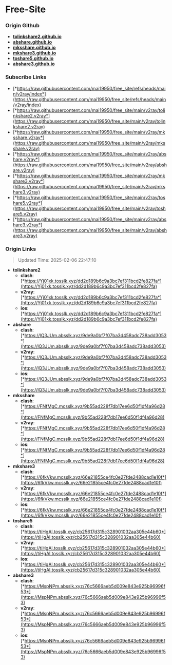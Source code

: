 # Free-Site

### Origin Github

- [**tolinkshare2.github.io**](https://github.com/tolinkshare2/tolinkshare2.github.io)
- [**abshare.github.io**](https://github.com/abshare/abshare.github.io)
- [**mksshare.github.io**](https://github.com/mksshare/mksshare.github.io)
- [**mkshare3.github.io**](https://github.com/mkshare3/mkshare3.github.io)
- [**toshare5.github.io**](https://github.com/toshare5/toshare5.github.io)
- [**abshare3.github.io**](https://github.com/abshare3/abshare3.github.io)

### Subscribe Links

- [*https://raw.githubusercontent.com/mai19950/free_site/refs/heads/main/v2ray/index*](https://raw.githubusercontent.com/mai19950/free_site/refs/heads/main/v2ray/index)
- [*https://raw.githubusercontent.com/mai19950/free_site/main/v2ray/tolinkshare2.v2ray*](https://raw.githubusercontent.com/mai19950/free_site/main/v2ray/tolinkshare2.v2ray)
- [*https://raw.githubusercontent.com/mai19950/free_site/main/v2ray/mksshare.v2ray*](https://raw.githubusercontent.com/mai19950/free_site/main/v2ray/mksshare.v2ray)
- [*https://raw.githubusercontent.com/mai19950/free_site/main/v2ray/abshare.v2ray*](https://raw.githubusercontent.com/mai19950/free_site/main/v2ray/abshare.v2ray)
- [*https://raw.githubusercontent.com/mai19950/free_site/main/v2ray/mkshare3.v2ray*](https://raw.githubusercontent.com/mai19950/free_site/main/v2ray/mkshare3.v2ray)
- [*https://raw.githubusercontent.com/mai19950/free_site/main/v2ray/toshare5.v2ray*](https://raw.githubusercontent.com/mai19950/free_site/main/v2ray/toshare5.v2ray)
- [*https://raw.githubusercontent.com/mai19950/free_site/main/v2ray/abshare3.v2ray*](https://raw.githubusercontent.com/mai19950/free_site/main/v2ray/abshare3.v2ray)

### Origin Links

> Updated Time: 2025-02-06 22:47:10

- **tolinkshare2**
  - **clash**: [*https://Yj01xk.tosslk.xyz/dd2d189b6c9a3bc7ef311bcd2fe827fa*](https://Yj01xk.tosslk.xyz/dd2d189b6c9a3bc7ef311bcd2fe827fa)
  - **v2ray**: [*https://Yj01xk.tosslk.xyz/dd2d189b6c9a3bc7ef311bcd2fe827fa*](https://Yj01xk.tosslk.xyz/dd2d189b6c9a3bc7ef311bcd2fe827fa)
  - **ios**: [*https://Yj01xk.tosslk.xyz/dd2d189b6c9a3bc7ef311bcd2fe827fa*](https://Yj01xk.tosslk.xyz/dd2d189b6c9a3bc7ef311bcd2fe827fa)
- **abshare**
  - **clash**: [*https://lQ3JUm.absslk.xyz/9de9a0bf7f07ba3d458adc738add3053*](https://lQ3JUm.absslk.xyz/9de9a0bf7f07ba3d458adc738add3053)
  - **v2ray**: [*https://lQ3JUm.absslk.xyz/9de9a0bf7f07ba3d458adc738add3053*](https://lQ3JUm.absslk.xyz/9de9a0bf7f07ba3d458adc738add3053)
  - **ios**: [*https://lQ3JUm.absslk.xyz/9de9a0bf7f07ba3d458adc738add3053*](https://lQ3JUm.absslk.xyz/9de9a0bf7f07ba3d458adc738add3053)
- **mksshare**
  - **clash**: [*https://FNfMgC.mcsslk.xyz/9b55ad228f7db17ee6d50f1df4a96d28*](https://FNfMgC.mcsslk.xyz/9b55ad228f7db17ee6d50f1df4a96d28)
  - **v2ray**: [*https://FNfMgC.mcsslk.xyz/9b55ad228f7db17ee6d50f1df4a96d28*](https://FNfMgC.mcsslk.xyz/9b55ad228f7db17ee6d50f1df4a96d28)
  - **ios**: [*https://FNfMgC.mcsslk.xyz/9b55ad228f7db17ee6d50f1df4a96d28*](https://FNfMgC.mcsslk.xyz/9b55ad228f7db17ee6d50f1df4a96d28)
- **mkshare3**
  - **clash**: [*https://6fkVkw.mcsslk.xyz/66e21855ce4fc0e27fde2488cad1e10f*](https://6fkVkw.mcsslk.xyz/66e21855ce4fc0e27fde2488cad1e10f)
  - **v2ray**: [*https://6fkVkw.mcsslk.xyz/66e21855ce4fc0e27fde2488cad1e10f*](https://6fkVkw.mcsslk.xyz/66e21855ce4fc0e27fde2488cad1e10f)
  - **ios**: [*https://6fkVkw.mcsslk.xyz/66e21855ce4fc0e27fde2488cad1e10f*](https://6fkVkw.mcsslk.xyz/66e21855ce4fc0e27fde2488cad1e10f)
- **toshare5**
  - **clash**: [*https://tiHgAl.tosslk.xyz/cb25617d315c328901032aa305e44b60*](https://tiHgAl.tosslk.xyz/cb25617d315c328901032aa305e44b60)
  - **v2ray**: [*https://tiHgAl.tosslk.xyz/cb25617d315c328901032aa305e44b60*](https://tiHgAl.tosslk.xyz/cb25617d315c328901032aa305e44b60)
  - **ios**: [*https://tiHgAl.tosslk.xyz/cb25617d315c328901032aa305e44b60*](https://tiHgAl.tosslk.xyz/cb25617d315c328901032aa305e44b60)
- **abshare3**
  - **clash**: [*https://MspNPm.absslk.xyz/76c5666aeb5d009e843e925b96996f53*](https://MspNPm.absslk.xyz/76c5666aeb5d009e843e925b96996f53)
  - **v2ray**: [*https://MspNPm.absslk.xyz/76c5666aeb5d009e843e925b96996f53*](https://MspNPm.absslk.xyz/76c5666aeb5d009e843e925b96996f53)
  - **ios**: [*https://MspNPm.absslk.xyz/76c5666aeb5d009e843e925b96996f53*](https://MspNPm.absslk.xyz/76c5666aeb5d009e843e925b96996f53)
